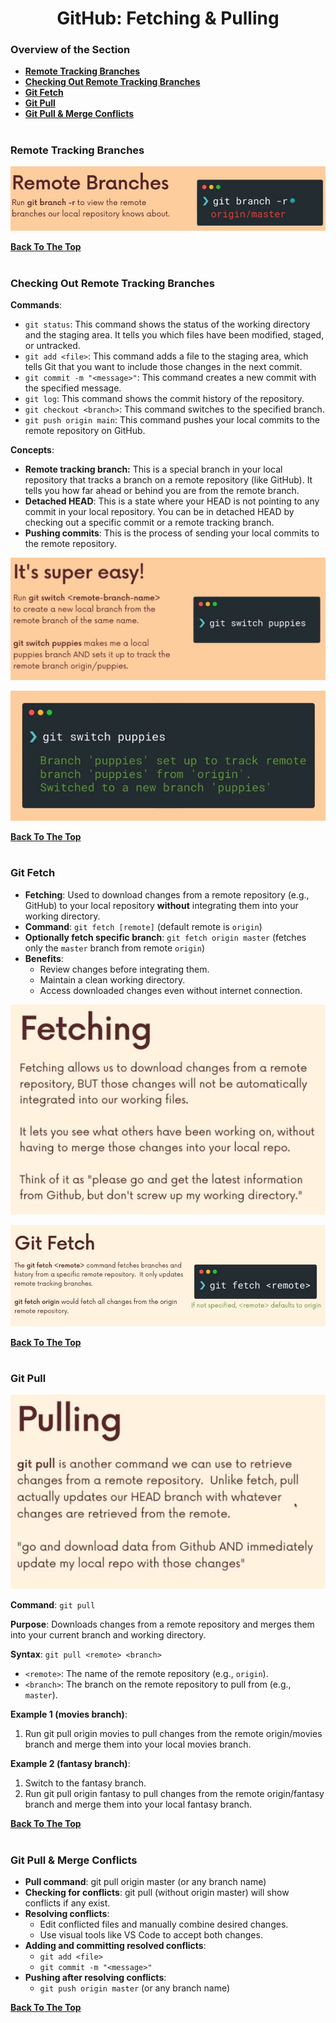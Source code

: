 <h1 align="center">GitHub: Fetching & Pulling</h1>

### Overview of the Section
* **[Remote Tracking Branches](#remote-branche)**
* **[Checking Out Remote Tracking Branches](#checking-remote-branche)**
* **[Git Fetch](#git-fetch)**
* **[Git Pull](#git-pull)**
* **[Git Pull & Merge Conflicts](#pull-conflicts)**

#
### <a name="remote-branches">Remote Tracking Branches</a>

![Remote Branche](https://github.com/tsokac2/-_-_Git_and_GitHub_CheatSheet/blob/main/src/55.JPG)

**[Back To The Top](#Overview-of-the-Section)**
#

### <a name="checking-remote-branche">Checking Out Remote Tracking Branches</a>

**Commands**:
- ``git status``: This command shows the status of the working directory and the staging area. It tells you which files have been modified, staged, or untracked.
- ``git add <file>``: This command adds a file to the staging area, which tells Git that you want to include those changes in the next commit.
- ``git commit -m "<message>"``: This command creates a new commit with the specified message.
- ``git log``: This command shows the commit history of the repository.
- ``git checkout <branch>``: This command switches to the specified branch.
- ``git push origin main``: This command pushes your local commits to the remote repository on GitHub.

**Concepts**:

- **Remote tracking branch:** This is a special branch in your local repository that tracks a branch on a remote repository (like GitHub). It tells you how far ahead or behind you are from the remote branch.
- **Detached HEAD**: This is a state where your HEAD is not pointing to any commit in your local repository. You can be in detached HEAD by checking out a specific commit or a remote tracking branch.
- **Pushing commits**: This is the process of sending your local commits to the remote repository.

![git-swithc-branch](https://github.com/tsokac2/-_-_Git_and_GitHub_CheatSheet/blob/main/src/56.JPG)

![git-swithc-branch](https://github.com/tsokac2/-_-_Git_and_GitHub_CheatSheet/blob/main/src/57.JPG)

**[Back To The Top](#Overview-of-the-Section)**
#
### <a name="git-fetch">Git Fetch</a>

- **Fetching**: Used to download changes from a remote repository (e.g., GitHub) to your local repository **without** integrating them into your working directory.
- **Command**: ``git fetch [remote]`` (default remote is ``origin``)
- **Optionally fetch specific branch**: ``git fetch origin master`` (fetches only the ``master`` branch from remote ``origin``)
- **Benefits**:
    - Review changes before integrating them.
    - Maintain a clean working directory.
    - Access downloaded changes even without internet connection.

![Fetching](https://github.com/tsokac2/-_-_Git_and_GitHub_CheatSheet/blob/main/src/58.JPG)

![git-fetching](https://github.com/tsokac2/-_-_Git_and_GitHub_CheatSheet/blob/main/src/59.JPG)

**[Back To The Top](#Overview-of-the-Section)**
#
### <a name="git-pull">Git Pull</a>

![git pull](https://github.com/tsokac2/-_-_Git_and_GitHub_CheatSheet/blob/main/src/60.JPG)

**Command**: ``git pull``

**Purpose**: Downloads changes from a remote repository and merges them into your current branch and working directory.

**Syntax**: ``git pull <remote> <branch>``

- ``<remote>``: The name of the remote repository (e.g., ``origin``).
- ``<branch>``: The branch on the remote repository to pull from (e.g., ``master``).

**Example 1 (movies branch)**:

1. Run git pull origin movies to pull changes from the remote origin/movies branch and merge them into your local movies branch.

**Example 2 (fantasy branch)**:

1. Switch to the fantasy branch.
2. Run git pull origin fantasy to pull changes from the remote origin/fantasy branch and merge them into your local fantasy branch.

**[Back To The Top](#Overview-of-the-Section)**
#
### <a name="pull-conflicts">Git Pull & Merge Conflicts</a>
- **Pull command**: git pull origin master (or any branch name)
- **Checking for conflicts**: git pull (without origin master) will show conflicts if any exist.
- **Resolving conflicts**:
    - Edit conflicted files and manually combine desired changes.
    - Use visual tools like VS Code to accept both changes.
- **Adding and committing resolved conflicts**:
    - ``git add <file>``
    - ``git commit -m "<message>"``
- **Pushing after resolving conflicts**:
    - ``git push origin master`` (or any branch name)

**[Back To The Top](#Overview-of-the-Section)**
#



